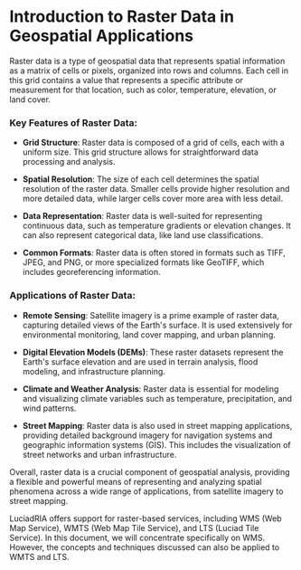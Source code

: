 # Introduction to Raster Data in Geospatial Applications

Raster data is a type of geospatial data that represents spatial information as a matrix of cells or pixels, organized into rows and columns. Each cell in this grid contains a value that represents a specific attribute or measurement for that location, such as color, temperature, elevation, or land cover.

### Key Features of Raster Data:

- **Grid Structure**: Raster data is composed of a grid of cells, each with a uniform size. This grid structure allows for straightforward data processing and analysis.

- **Spatial Resolution**: The size of each cell determines the spatial resolution of the raster data. Smaller cells provide higher resolution and more detailed data, while larger cells cover more area with less detail.

- **Data Representation**: Raster data is well-suited for representing continuous data, such as temperature gradients or elevation changes. It can also represent categorical data, like land use classifications.

- **Common Formats**: Raster data is often stored in formats such as TIFF, JPEG, and PNG, or more specialized formats like GeoTIFF, which includes georeferencing information.

### Applications of Raster Data:

- **Remote Sensing**: Satellite imagery is a prime example of raster data, capturing detailed views of the Earth's surface. It is used extensively for environmental monitoring, land cover mapping, and urban planning.

- **Digital Elevation Models (DEMs)**: These raster datasets represent the Earth's surface elevation and are used in terrain analysis, flood modeling, and infrastructure planning.

- **Climate and Weather Analysis**: Raster data is essential for modeling and visualizing climate variables such as temperature, precipitation, and wind patterns.

- **Street Mapping**: Raster data is also used in street mapping applications, providing detailed background imagery for navigation systems and geographic information systems (GIS). This includes the visualization of street networks and urban infrastructure.

Overall, raster data is a crucial component of geospatial analysis, providing a flexible and powerful means of representing and analyzing spatial phenomena across a wide range of applications, from satellite imagery to street mapping.

LuciadRIA offers support for raster-based services, including WMS (Web Map Service), WMTS (Web Map Tile Service), and LTS (Luciad Tile Service). In this document, we will concentrate specifically on WMS. However, the concepts and techniques discussed can also be applied to WMTS and LTS.
